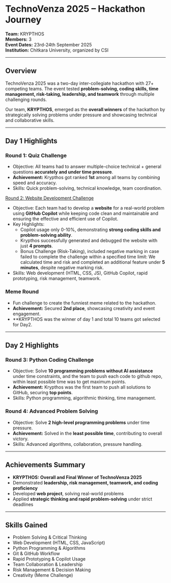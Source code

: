 # TechnoVenza 2025 – Hackathon Journey

**Team:** KRYPTHOS  
**Members:** 3  
**Event Dates:** 23rd-24th September 2025  
**Institution:** Chitkara University, organized by CSI  

---

## Overview
TechnoVenza 2025 was a two-day inter-collegiate hackathon with 27+ competing teams. The event tested **problem-solving, coding skills, time management, risk-taking, leadership, and teamwork** through multiple challenging rounds.

Our team, **KRYPTHOS**, emerged as the **overall winners** of the hackathon by strategically solving problems under pressure and showcasing technical and collaborative skills.

---

## Day 1 Highlights

### Round 1: Quiz Challenge
- Objective: All teams had to answer multiple-choice technical + general questions **accurately and under time pressure**.  
- **Achievement:** Krypthos got ranked **1st** among all teams by combining speed and accuracy.  
- Skills: Quick problem-solving, technical knowledge, team coordination.

 [Round 2: Website Development Challenge](index.html)
- Objective: Each team had to develop a **website** for a real-world problem using **GitHub Copilot** while keeping code clean and maintainable and ensuring the effective and efficient use of Copilot.  
- Key Highlights:
  - Copilot usage only 0-10%, demonstrating **strong coding skills and problem-solving ability**.  
  - Krypthos successfully generated and debugged the website with just **4 prompts**.  
  - Bonus Challenge (Risk-Taking), included negative marking in case failed to complete the challenge within a specified time limit: We calculated time and risk and completed an additional feature under **5 minutes**, despite negative marking risk.  
- Skills: Web development (HTML, CSS, JS), GitHub Copilot, rapid prototyping, risk management, teamwork.

### Meme Round
- Fun challenge to create the funniest meme related to the hackathon.  
- **Achievement:** Secured **2nd place**, showcasing creativity and event engagement.
- **KRYPTHOS was the winner of day 1 and total 10 teams got selected for Day2.
---

## Day 2 Highlights

### Round 3: Python Coding Challenge
- Objective: Solve **10 programming problems without AI assistance** under time constraints, and the team to push each code to github repo, within least possible time was to get maximum points.  
- **Achievement:** Krypthos was the first team to push all solutions to GitHub, securing **top points**.  
- Skills: Python programming, algorithmic thinking, time management.

### Round 4: Advanced Problem Solving
- Objective: Solve **2 high-level programming problems** under time pressure.  
- **Achievement:** Solved in the **least possible time**, contributing to overall victory.  
- Skills: Advanced algorithms, collaboration, pressure handling.

---

## Achievements Summary
- **KRYPTHOS: Overall and Final Winner of TechnoVenza 2025**  
- Demonstrated **leadership, risk management, teamwork, and coding proficiency**  
- Developed **web project**, solving real-world problems  
- Applied **strategic thinking and rapid problem-solving** under strict deadlines  

---

## Skills Gained
- Problem Solving & Critical Thinking  
- Web Development (HTML, CSS, JavaScript)  
- Python Programming & Algorithms  
- Git & GitHub Workflow  
- Rapid Prototyping & Copilot Usage  
- Team Collaboration & Leadership  
- Risk Management & Decision Making  
- Creativity (Meme Challenge)  
